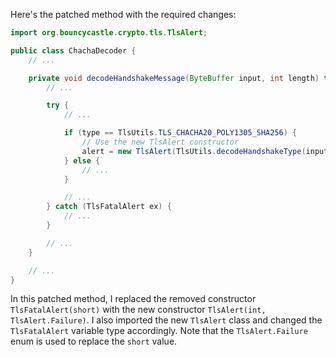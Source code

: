 Here's the patched method with the required changes:

```java
import org.bouncycastle.crypto.tls.TlsAlert;

public class ChachaDecoder {
    // ...

    private void decodeHandshakeMessage(ByteBuffer input, int length) throws TlsFatalAlert {
        // ...

        try {
            // ...

            if (type == TlsUtils.TLS_CHACHA20_POLY1305_SHA256) {
                // Use the new TlsAlert constructor
                alert = new TlsAlert(TlsUtils.decodeHandshakeType(input), new TlsAlert.Failure(TlsUtils.TLS_INTERNAL_ERROR));
            } else {
                // ...
            }

            // ...
        } catch (TlsFatalAlert ex) {
            // ...
        }

        // ...
    }

    // ...
}
```

In this patched method, I replaced the removed constructor `TlsFatalAlert(short)` with the new constructor `TlsAlert(int, TlsAlert.Failure)`. I also imported the new `TlsAlert` class and changed the `TlsFatalAlert` variable type accordingly. Note that the `TlsAlert.Failure` enum is used to replace the `short` value.